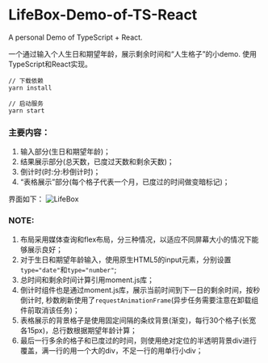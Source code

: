 # LifeBox-Demo-of-TS-React
A personal Demo of TypeScript + React.


一个通过输入个人生日和期望年龄，展示剩余时间和“人生格子”的小demo. 使用TypeScript和React实现。

```
// 下载依赖
yarn install

// 启动服务
yarn start
```

### 主要内容：
1. 输入部分(生日和期望年龄)；
2. 结果展示部分(总天数，已度过天数和剩余天数)；
3. 倒计时(时:分:秒倒计时)；
4. “表格展示”部分(每个格子代表一个月，已度过的时间做变暗标记)；

界面如下：
![LifeBox](https://annebai.github.io/images/lifebox.jpg)

### NOTE:
1. 布局采用媒体查询和flex布局，分三种情况，以适应不同屏幕大小的情况下能够展示良好；
2. 对于生日和期望年龄输入，使用原生HTML5的input元素，分别设置`type="date"`和`type="number"`;
3. 总时间和剩余时间计算引用moment.js库；
4. 倒计时组件也是通过moment.js库，展示当前时间到下一日的剩余时间，按秒倒计时, 秒数刷新使用了`requestAnimationFrame`(异步任务需要注意在卸载组件前取消该任务)；
5. 表格展示的背景格子是使用固定间隔的条纹背景(渐变)，每行30个格子(长宽各15px)，总行数根据期望年龄计算；
6. 最后一行多余的格子和已度过的时间，则使用绝对定位的半透明背景div进行覆盖，满一行的用一个大的div，不足一行的用单行小div；